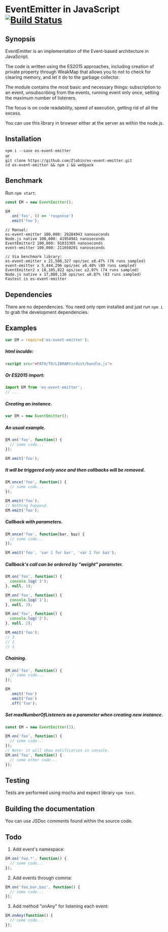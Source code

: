 
# EventEmitter in JavaScript [![Build Status](https://travis-ci.org/Zlobin/es-event-emitter.png?branch=master)](https://travis-ci.org/Zlobin/es-event-emitter)

## Synopsis

EventEmitter is an implementation of the Event-based architecture in JavaScript.

The code is written using the ES2015 approaches, including creation of private property through WeakMap that allows you to not to check for clearing memory, and let it do to the garbage collector.

The module contains the most basic and necessary things: subscription to an event, unsubscribing from the events, running event only once, setting the maximum number of listeners.

The focus is on code readability, speed of execution, getting rid of all the excess.

You can use this library in browser either at the server as within the node.js.

## Installation

`npm i --save es-event-emitter`<br>
or<br>
`git clone https://github.com/Zlobin/es-event-emitter.git`<br>
`cd es-event-emitter && npm i && webpack`<br>

## Benchmark

Run `npm start`.

```js
const EM = new EventEmitter();

EM
  .on('foo', () => 'response')
  .emit('foo');
```

```
// Manual:
es-event-emitter 100,000: 29284943 nanoseconds
Node.js native 100,000: 41954981 nanoseconds
EventEmitter2 100,000: 91033365 nanoseconds
event-emitter 100,000: 211658201 nanoseconds

// Via benchmark library:
es-event-emitter x 21,508,327 ops/sec ±0.47% (76 runs sampled)
event-emitter x 5,444,296 ops/sec ±0.40% (89 runs sampled)
EventEmitter2 x 18,105,022 ops/sec ±2.07% (74 runs sampled)
Node.js native x 17,800,136 ops/sec ±0.87% (83 runs sampled)
Fastest is es-event-emitter
```

## Dependencies

There are no dependencies. You need only npm installed and just run `npm i` to grab the development dependencies.

## Examples

```js
var EM = require('es-event-emitter');
```

##### html inculde:

```html
<script src="<PATH/TO/LIBRARY>/dist/bundle.js">
```

##### Or ES2015 import:

```js
import EM from 'es-event-emitter';
// ...
```

##### Creating an instance.
```js
var EM = new EventEmitter();
```

##### An usual example.
```js
EM.on('foo', function() {
  // some code...
});

EM.emit('foo');
```

##### It will be triggered only once and then callbacks will be removed.
```js
EM.once('foo', function() {
  // some code...
});

EM.emit('foo');
// Nothing happend.
EM.emit('foo');
```

##### Callback with parameters.
```js
EM.once('foo', function(bar, baz) {
  // some code...
});

EM.emit('foo', 'var 1 for bar', 'var 2 for baz');
```

##### Callback's call can be ordered by "weight" parameter.
```js
EM.on('foo', function() {
  console.log('3');
}, null, 1);

EM.on('foo', function() {
  console.log('1');
}, null, 3);

EM.on('foo', function() {
  console.log('2');
}, null, 2);

EM.emit('foo');
// 3
// 2
// 1
```

##### Chaining.
```js
EM.on('foo', function() {
  // some code...
});

EM
  .emit('foo')
  .emit('foo')
  .off('foo');
```

##### Set maxNumberOfListeners as a parameter when creating new instance.
```js
const EM = new EventEmitter(1);

EM.on('foo', function() {
  // some code...
});
// Note: it will show notification in console.
EM.on('foo', function() {
  // some other code...
});
```

## Testing

Tests are performed using mocha and expect library `npm test`.

## Building the documentation

You can use JSDoc comments found within the source code.

## Todo

1. Add event's namespace:

```js
EM.on('foo.*', function() {
  // some code...
});
```

2. Add events through comma:

```js
EM.on('foo,bar,baz', function() {
  // some code...
});
```

3. Add method "onAny" for listening each event:

```js
EM.onAny(function() {
  // some code...
});
```
